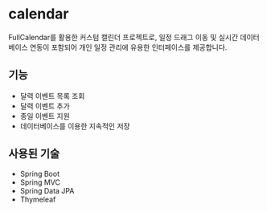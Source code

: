 # calendar
FullCalendar를 활용한 커스텀 캘린더 프로젝트로, 일정 드래그 이동 및 실시간 데이터베이스 연동이 포함되어 개인 일정 관리에 유용한 인터페이스를 제공합니다.

## 기능
- 달력 이벤트 목록 조회
- 달력 이벤트 추가
- 종일 이벤트 지원
- 데이터베이스를 이용한 지속적인 저장

## 사용된 기술
- Spring Boot
- Spring MVC
- Spring Data JPA
- Thymeleaf
